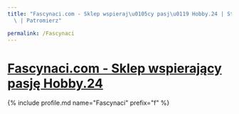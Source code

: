 ```yaml
---
title: "Fascynaci.com - Sklep wspieraj\u0105cy pasj\u0119 Hobby.24 | Statystyki patronite.pl\
  \ | Patromierz"

permalink: /Fascynaci
---
```


# [Fascynaci.com - Sklep wspierający pasję Hobby.24](https://patronite.pl/Fascynaci)

{% include profile.md name="Fascynaci" prefix="f" %}
